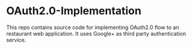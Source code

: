 # OAuth2.0-Implementation

This repo contains source code for implementing OAuth2.0 flow to an restaurant web application. It uses Google+ as third party authentication service.
